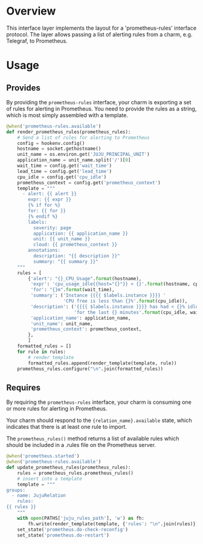 # Overview

This interface layer implements the layout for a 'prometheus-rules' interface
protocol. The layer allows passing a list of alerting rules from a charm, e.g.
Telegraf, to Prometheus.

# Usage

## Provides

By providing the `prometheus-rules` interface, your charm is exporting a set
of rules for alerting in Prometheus.  You need to provide the rules as a string,
which is most simply assembled with a template.

```python
@when('prometheus-rules.available')
def render_prometheus_rules(prometheus_rules):
    # Send a list of rules for alerting to Prometheus
    config = hookenv.config()
    hostname = socket.gethostname()
    unit_name = os.environ.get('JUJU_PRINCIPAL_UNIT')
    application_name = unit_name.split('/')[0]
    wait_time = config.get('wait_time')
    lead_time = config.get('lead_time')
    cpu_idle = config.get('cpu_idle')
    prometheus_context = config.get('prometheus_context')
    template = """
      - alert: {{ alert }}
        expr: {{ expr }}
        {% if for %}
        for: {{ for }}
        {% endif %}
        labels:
          severity: page
          application: {{ application_name }}
          unit: {{ unit_name }}
          cloud: {{ prometheus_context }}
        annotations:
          description: "{{ description }}"
          summary: "{{ summary }}"
    """
    rules = [
        {'alert': "{}_CPU_Usage".format(hostname),
         'expr': 'cpu_usage_idle{{host="{}"}} < {}'.format(hostname, cpu_idle),
         'for': "{}m".format(wait_time),
         'summary': ('Instance {{{{ $labels.instance }}}} '
                     'CPU free is less than {}%'.format(cpu_idle)),
         'description': ('{{{{ $labels.instance }}}} has had < {}% idle cpu '
                         'for the last {} minutes'.format(cpu_idle, wait_time)),
         'application_name': application_name,
         'unit_name': unit_name,
         'prometheus_context': prometheus_context,
        },
        ]
    formatted_rules = []
    for rule in rules:
        # render template
        formatted_rules.append(render_template(template, rule))
    prometheus_rules.configure("\n".join(formatted_rules))
```

## Requires

By requiring the `prometheus-rules` interface, your charm is consuming one or
more rules for alerting in Prometheus.

Your charm should respond to the `{relation_name}.available` state, which
indicates that there is at least one rule to import.

The `prometheus_rules()` method returns a list of available rules which
should be included in a .rules file on the Prometheus server.

``` python
@when('prometheus.started')
@when('prometheus-rules.available')
def update_prometheus_rules(prometheus_rules):
    rules = prometheus_rules.prometheus_rules()
    # insert into a template
    template = """
groups:
  - name: JujuRelation
    rules:
{{ rules }}
    """
    with open(PATHS['juju_rules_path'], 'w') as fh:
        fh.write(render_template(template, {'rules': "\n".join(rules)}))
    set_state('prometheus.do-check-reconfig')
    set_state('prometheus.do-restart')
```
